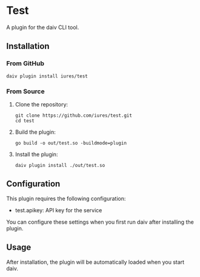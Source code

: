 # Test

A plugin for the daiv CLI tool.

## Installation

### From GitHub

```
daiv plugin install iures/test
```

### From Source

1. Clone the repository:
   ```
   git clone https://github.com/iures/test.git
   cd test
   ```

2. Build the plugin:
   ```
   go build -o out/test.so -buildmode=plugin
   ```

3. Install the plugin:
   ```
   daiv plugin install ./out/test.so
   ```

## Configuration

This plugin requires the following configuration:

- test.apikey: API key for the service

You can configure these settings when you first run daiv after installing the plugin.

## Usage

After installation, the plugin will be automatically loaded when you start daiv.

